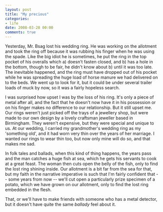 ```yaml
---
layout: post
title: "My precious"
categories:
- life
date: 2008-03-28 00:00
comments: true
---
```


<p>Yesterday, Mr. Bsag lost his wedding ring. He was working on the allotment and took the ring off because it was rubbing his finger when he was using the spade. Like the big idiot he is sometimes, he put the ring in the top pocket of his overalls which a) doesn't fasten closed, and b) has a hole in the bottom, though to be fair, he didn't know about b) until it was too late. The inevitable happened, and the ring must have dropped out of his pocket while he was spreading the huge load of horse manure we had delivered on to the beds. We went up to look for it, but it could be under several trailer loads of muck by now, so it was a fairly hopeless search.</p>

<p>I was surprised how upset I was by the loss of his ring. It's only a piece of metal after all, and the fact that he doesn't now have it in his possession or on his finger makes no difference to our relationship. But it still upset me. Our rings weren't just picked off the trays of a jewellery shop, but were made to our own design by a lovely craftsman jeweller based in Birmingham. They weren't expensive, but they were special and unique to us. At our wedding, I carried my grandmother's wedding ring as my 'something old', and it had worn very thin over the years of her marriage. I wanted our rings to wear thin too, but now only mine will do so, and that makes me sad.</p>

<p>In folk tales and ballads, when this kind of thing happens, the years pass and the man catches a huge fish at sea, which he gets his servants to cook at a great feast. The woman then cuts open the belly of the fish, only to find the lost ring shining inside. Our allotment is a bit far from the sea for that, but my faith in the narrative imperative is such that I'm fairly confident that -- some years from now -- we'll cut open a particularly prize specimen of a potato, which we have grown on our allotment, only to find the lost ring embedded in the flesh.</p>

<p>That, or we'll have to make friends with someone who has a metal detector, but it doesn't have quite the same <em>ballady</em> feel about it.</p>


